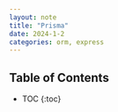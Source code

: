```yaml
---
layout: note
title: "Prisma"
date: 2024-1-2
categories: orm, express
---
```


## Table of Contents

- TOC
{:toc}

